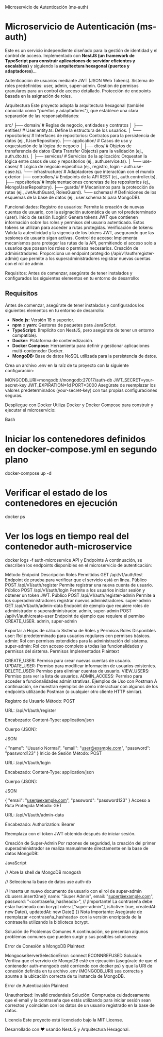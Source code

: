 Microservicio de Autenticación (ms-auth)
# Microservicio de Autenticación (ms-auth)

Este es un servicio independiente diseñado para la gestión de identidad y el control de acceso. Implementado con **NestJS (un framework de TypeScript para construir aplicaciones de servidor eficientes y escalables)** y siguiendo la **arquitectura hexagonal (puertos y adaptadores)**...

Autenticación de usuarios mediante JWT (JSON Web Tokens).
Sistema de roles predefinidos: user, admin, super-admin.
Gestión de permisos granulares para un control de acceso detallado.
Protección de endpoints basada en la asignación de roles.


Arquitectura
Este proyecto adopta la arquitectura hexagonal (también conocida como "puertos y adaptadores"), que establece una clara separación de las responsabilidades:

src/
├── domain/              # Reglas de negocio, entidades y contratos
│   ├── entities/        # User.entity.ts: Define la estructura de los usuarios.
│   └── repositories/    # Interfaces de repositorios: Contratos para la persistencia de datos (ej., IUserRepository).
├── application/         # Casos de uso y orquestación de la lógica de negocio
│   ├── dtos/            # Objetos de transferencia de datos (Data Transfer Objects) para la validación (ej., auth.dto.ts).
│   ├── services/        # Servicios de la aplicación: Orquestan la lógica entre casos de uso y repositorios (ej., auth.service.ts).
│   └── use-cases/       # Lógica de negocio específica (ej., registro, login - auth.use-case.ts).
└── infrastructure/      # Adaptadores que interactúan con el mundo exterior
    ├── controllers/     # Endpoints de la API REST (ej., auth.controller.ts).
    ├── repositories/    # Implementaciones concretas de los repositorios (ej., MongoUserRepository).
    ├── guards/          # Mecanismos para la protección de rutas (ej., JwtAuthGuard, RolesGuard).
    └── schemas/         # Definiciones de los esquemas de la base de datos (ej., user.schema.ts para MongoDB).


Funcionalidades:
Registro de usuarios: Permite la creación de nuevas cuentas de usuario, con la asignación automática de un rol predeterminado (user).
Inicio de sesión (Login): Genera tokens JWT que contienen información sobre los roles y permisos del usuario autenticado. Estos tokens se utilizan para acceder a rutas protegidas.
Verificación de tokens: Valida la autenticidad y la vigencia de los tokens JWT, asegurando que las sesiones de usuario sigan activas.
Control de acceso: Implementa mecanismos para proteger las rutas de la API, permitiendo el acceso solo a usuarios que posean los roles o permisos necesarios.
Creación de administradores: Proporciona un endpoint protegido (/api/v1/auth/register-admin) que permite a los superadministradores registrar nuevas cuentas con el rol de admin.


Requisitos:
Antes de comenzar, asegúrate de tener instalados y configurados los siguientes elementos en tu entorno de desarrollo:

## Requisitos

Antes de comenzar, asegúrate de tener instalados y configurados los siguientes elementos en tu entorno de desarrollo:

* **Node.js:** Versión 18 o superior.
* **npm** o **yarn:** Gestores de paquetes para JavaScript.
* **TypeScript:** (Implícito con NestJS, pero asegúrate de tener un entorno compatible).
* **Docker:** Plataforma de contenedización.
* **Docker Compose:** Herramienta para definir y gestionar aplicaciones multi-contenedor Docker.
* **MongoDB:** Base de datos NoSQL utilizada para la persistencia de datos.


Crea un archivo .env en la raíz de tu proyecto con la siguiente configuración:


MONGODB_URI=mongodb://mongodb:27017/auth-db
JWT_SECRET=your-secret-key
JWT_EXPIRATION=1d
PORT=3000
Asegúrate de reemplazar los valores predeterminados (your-secret-key) con tus propias configuraciones seguras.

Despliegue con Docker
Utiliza Docker y Docker Compose para construir y ejecutar el microservicio:

Bash

# Iniciar los contenedores definidos en docker-compose.yml en segundo plano
docker-compose up -d

# Verificar el estado de los contenedores en ejecución
docker ps

# Ver los logs en tiempo real del contenedor auth-microservice
docker logs -f auth-microservice
API y Endpoints
A continuación, se describen los endpoints disponibles en el microservicio de autenticación:

Método	Endpoint	Descripción	Roles Permitidos
GET	/api/v1/auth/test	Endpoint de prueba para verificar que el servicio está en línea.	Público
POST	/api/v1/auth/register	Permite registrar una nueva cuenta de usuario.	Público
POST	/api/v1/auth/login	Permite a los usuarios iniciar sesión y obtener un token JWT.	Público
POST	/api/v1/auth/register-admin	Permite a los superadministradores registrar nuevos administradores.	super-admin
GET	/api/v1/auth/admin-data	Endpoint de ejemplo que requiere roles de administrador o superadministrador.	admin, super-admin
POST	/api/v1/auth/create-user	Endpoint de ejemplo que requiere el permiso CREATE_USER.	admin, super-admin

Exportar a Hojas de cálculo
Sistema de Roles y Permisos
Roles Disponibles
user: Rol predeterminado para usuarios regulares con permisos básicos.
admin: Rol con permisos extendidos para la administración del sistema.
super-admin: Rol con acceso completo a todas las funcionalidades y permisos del sistema.
Permisos Implementados
Plaintext

CREATE_USER: Permiso para crear nuevas cuentas de usuario.
UPDATE_USER: Permiso para modificar información de usuarios existentes.
DELETE_USER: Permiso para eliminar cuentas de usuario.
VIEW_USERS: Permiso para ver la lista de usuarios.
ADMIN_ACCESS: Permiso para acceder a funcionalidades administrativas.
Ejemplos de Uso con Postman
A continuación, se muestran ejemplos de cómo interactuar con algunos de los endpoints utilizando Postman (o cualquier otro cliente HTTP similar).

Registro de Usuario
Método: POST

URL: /api/v1/auth/register

Encabezado: Content-Type: application/json

Cuerpo (JSON):

JSON

{
  "name": "Usuario Normal",
  "email": "user@example.com",
  "password": "password123"
}
Inicio de Sesión
Método: POST

URL: /api/v1/auth/login

Encabezado: Content-Type: application/json

Cuerpo (JSON):

JSON

{
  "email": "user@example.com",
  "password": "password123"
}
Acceso a Ruta Protegida
Método: GET

URL: /api/v1/auth/admin-data

Encabezado: Authorization: Bearer <token>

Reemplaza <token> con el token JWT obtenido después de iniciar sesión.

Creación de Super-Admin
Por razones de seguridad, la creación del primer superadministrador se realiza manualmente directamente en la base de datos MongoDB:

JavaScript

// Abre la shell de MongoDB
mongosh

// Selecciona la base de datos
use auth-db

// Inserta un nuevo documento de usuario con el rol de super-admin
db.users.insertOne({
  name: "Super Admin",
  email: "super@example.com",
  password: "<contraseña_hasheada>", // ¡Importante! La contraseña debe estar hasheada con bcrypt
  roles: ["super-admin"],
  isActive: true,
  createdAt: new Date(),
  updatedAt: new Date()
})
Nota Importante: Asegúrate de reemplazar <contraseña_hasheada> con la versión encriptada de la contraseña utilizando la biblioteca bcrypt.

Solución de Problemas Comunes
A continuación, se presentan algunos problemas comunes que pueden surgir y sus posibles soluciones:

Error de Conexión a MongoDB
Plaintext

MongooseServerSelectionError: connect ECONNREFUSED
Solución: Verifica que el servicio de MongoDB esté en ejecución (asegúrate de que el contenedor auth-mongodb esté corriendo con docker ps) y que la URI de conexión definida en tu archivo .env (MONGODB_URI) sea correcta y apunte a la ubicación correcta de tu instancia de MongoDB.

Error de Autenticación
Plaintext

Unauthorized: Invalid credentials
Solución: Comprueba cuidadosamente que el email y la contraseña que estás utilizando para iniciar sesión sean correctos y coincidan con los datos de un usuario registrado en la base de datos.

Licencia
Este proyecto está licenciado bajo la MIT License.

Desarrollado con ❤️ usando NestJS y Arquitectura Hexagonal.